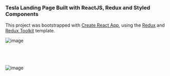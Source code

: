 ### Tesla Landing Page Built with ReactJS, Redux and Styled Components

This project was bootstrapped with [Create React App](https://github.com/facebook/create-react-app), using the [Redux](https://redux.js.org/) and [Redux Toolkit](https://redux-toolkit.js.org/) template.

![image](https://user-images.githubusercontent.com/42185328/160276806-3f1e6a8b-4a0e-4a4e-aa5e-98929a34c2ee.png)
<br />
<br />
<br />
<br />
<br />
![image](https://user-images.githubusercontent.com/42185328/160276841-8205bb49-7942-4b76-a81b-0cfa26e2d6d5.png) 
